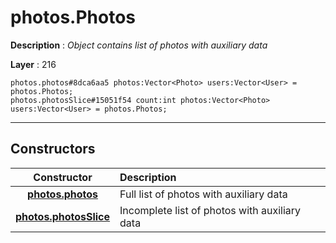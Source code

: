# photos.Photos

**Description** : *Object contains list of photos with auxiliary data*

**Layer** : 216

```tl
photos.photos#8dca6aa5 photos:Vector<Photo> users:Vector<User> = photos.Photos;
photos.photosSlice#15051f54 count:int photos:Vector<Photo> users:Vector<User> = photos.Photos;
```

---

## Constructors

| Constructor | Description |
| :---: | :--- |
| [**photos.photos**](constructor/photos.photos) | Full list of photos with auxiliary data |
| [**photos.photosSlice**](constructor/photos.photosSlice) | Incomplete list of photos with auxiliary data |